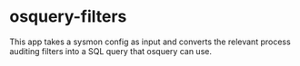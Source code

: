 # osquery-filters

This app takes a sysmon config as input and converts the relevant process auditing filters into a SQL query that osquery can use.
